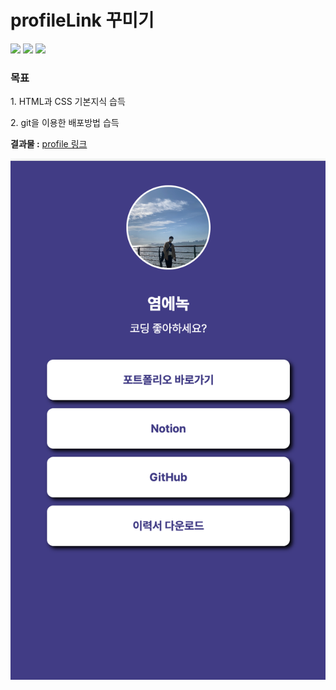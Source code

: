 # profileLink 꾸미기
<img src="https://img.shields.io/badge/HTML5-E34F26?style=flat&logo=HTML5&logoColor=white"/> <img src="https://img.shields.io/badge/CSS3-1572B6?style=flat&logo=CSS3&logoColor=white"/>  <img src="https://img.shields.io/badge/GitHub Pages-222222?style=flat&logo=GitHub Pages&logoColor=white"/> 

<h3>목표</h3>

<p>1. HTML과 CSS 기본지식 습득</p>
<p>2. git을 이용한 배포방법 습득</p>
<b>결과물 :</b> <a target="_blank" href="https://hykqo.github.io/profileLink/">profile 링크</a>

![image](./images/readmeImg.png)
